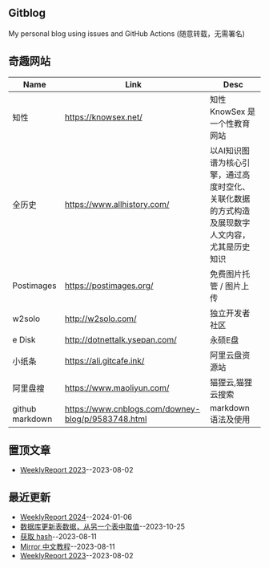 ## Gitblog
My personal blog using issues and GitHub Actions (随意转载，无需署名)
## 奇趣网站
| Name | Link | Desc | 
 | ---- | ---- | ---- |
| 知性 | https://knowsex.net/ | 知性 KnowSex 是一个性教育网站 |
| 全历史 | https://www.allhistory.com/ | 以AI知识图谱为核心引擎，通过高度时空化、关联化数据的方式构造及展现数字人文内容，尤其是历史知识 |
| Postimages | https://postimages.org/ | 免费图片托管 / 图片上传 |
| w2solo | http://w2solo.com/ | 独立开发者社区 |
|  e Disk | http://dotnettalk.ysepan.com/ |  永硕E盘 |
|  小纸条  | https://ali.gitcafe.ink/ |  阿里云盘资源站 |
|  阿里盘搜 | https://www.maoliyun.com/ |  猫狸云,猫狸云搜索 |
|  github markdown | https://www.cnblogs.com/downey-blog/p/9583748.html |  markdown语法及使用 |
## 置顶文章
- [WeeklyReport 2023](https://github.com/haoz0x139/myblog/issues/26)--2023-08-02
## 最近更新
- [WeeklyReport 2024](https://github.com/haoz0x139/myblog/issues/30)--2024-01-06
- [数据库更新表数据，从另一个表中取值](https://github.com/haoz0x139/myblog/issues/29)--2023-10-25
- [获取 hash](https://github.com/haoz0x139/myblog/issues/28)--2023-08-11
- [Mirror 中文教程](https://github.com/haoz0x139/myblog/issues/27)--2023-08-11
- [WeeklyReport 2023](https://github.com/haoz0x139/myblog/issues/26)--2023-08-02

